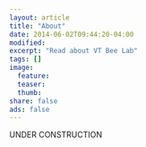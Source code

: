 ```yaml
---
layout: article
title: "About"
date: 2014-06-02T09:44:20-04:00
modified:
excerpt: "Read about VT Bee Lab"
tags: []
image:
  feature:
  teaser:
  thumb:
share: false
ads: false
---
```


UNDER CONSTRUCTION
